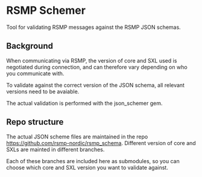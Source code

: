 # RSMP Schemer
Tool for validating RSMP messages against the RSMP JSON schemas.

## Background
When communicating via RSMP, the version of core and SXL used is negotiated during connection, and can therefore vary depending on who you communicate with.

To validate against the correct version of the JSON schema, all relevant versions need to be avaiable.

The actual validation is performed with the json_schemer gem.

## Repo structure
The actual JSON scheme files are maintained in the repo https://github.com/rsmp-nordic/rsmp_schema. Different version of core and SXLs are mainted in different branches.

Each of these branches are included here as submodules, so you can choose which core and SXL version you want to validate against.

